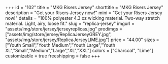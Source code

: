 +++
id = "102"
title = "MKG Risers Jersey"
shorttitle = "MKG Risers Jersey"
description = "Get your Risers Jersey now!"
mini = "Get your Risers Jersey now!"
details = "100% polyester 4.3 oz wicking material. Two-way stretch material. Light, airy, loose fit."
slug = "replica-jersey"
imgurl = "assets/img/store/jersey/jerseyreplicas.jpg"
prodimgs = ["assets/img/store/jersey/ReplicaJerseyGREY.jpg", "assets/img/store/jersey/ReplicaJerseyLIME.jpg"]
price = "44.00"
sizes = ["Youth Small","Youth Medium","Youth Large","Youth XL","Small","Medium","Large","XL","XXL"]
colors = ["Charcoal", "Lime"]
customizable = true
freeshipping = false
+++